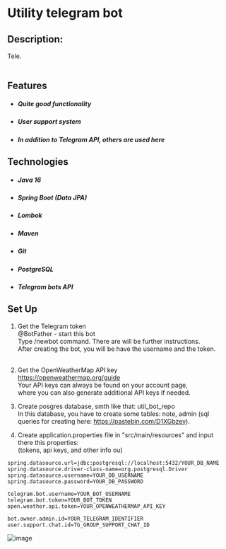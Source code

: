 # Utility telegram bot

## Description:<br>
Tele.<br><br>

## Features
- ##### Quite good functionality
- ##### User support system
- ##### In addition to Telegram API, others are used here

## Technologies
- ##### Java 16
- ##### Spring Boot (Data JPA)
- ##### Lombok
- ##### Maven
- ##### Git
- ##### PostgreSQL
- ##### Telegram bots API

## Set Up
1. Get the Telegram token<br>
@BotFather - start this bot<br>
Type /newbot command. There are will be further instructions.<br>
After creating the bot, you will be have the username and the token.<br><br>

2. Get the OpenWeatherMap API key<br>
https://openweathermap.org/guide<br>
Your API keys can always be found on your account page,<br>where you can also generate additional API keys if needed.<br>

3. Create posgres database, smth like that: util_bot_repo<br>
In this database, you have to create some tables: note, admin (sql queries for creating here: https://pastebin.com/D1XGbzey).<br>

4. Create application.properties file in "src/main/resources" and input there this properties:<br>
(tokens, api keys, and other info ou)<br>
```
spring.datasource.url=jdbc:postgresql://localhost:5432/YOUR_DB_NAME
spring.datasource.driver-class-name=org.postgresql.Driver
spring.datasource.username=YOUR_DB_USERNAME
spring.datasource.password=YOUR_DB_PASSWORD
 
telegram.bot.username=YOUR_BOT_USERNAME
telegram.bot.token=YOUR_BOT_TOKEN
open.weather.api.token=YOUR_OPENWEATHERMAP_API_KEY
 
bot.owner.admin.id=YOUR_TELEGRAM_IDENTIFIER
user.support.chat.id=TG_GROUP_SUPPORT_CHAT_ID
```

![image](https://i.ibb.co/Fq0tGsz/Screenshot-21.png)

